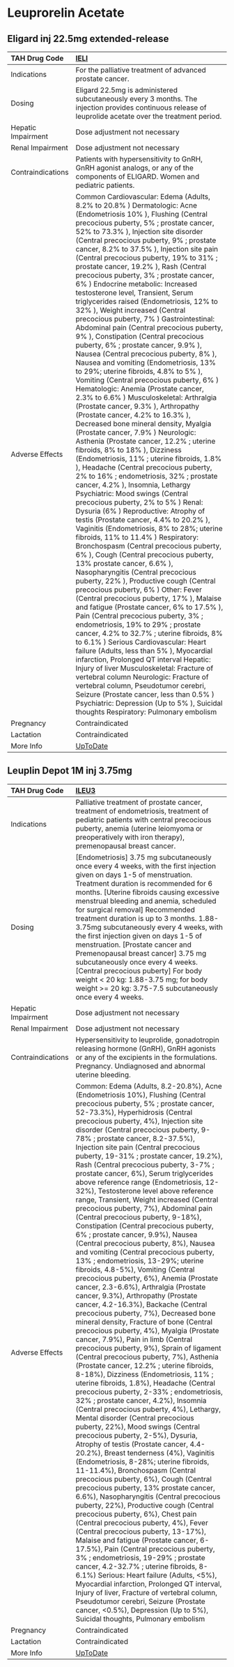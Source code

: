 # Leuprorelin Acetate

## Eligard inj 22.5mg extended-release

| TAH Drug Code      | [IELI](https://www.tahsda.org.tw/drugs/hissearch.php?drug_code=IELI)                                                                                                                                                                                                                                                                                                                                                                                                                                                                                                                                                                                                                                                                                                                                                                                                                                                                                                                                                                                                                                                                                                                                                                                                                                                                                                                                                                                                                                                                                                                                                                                                                                                                                                                                                                                                                                                                                                                                                                                                                                                                                                                                                                                                                                                                                                                                                                                                                                         |
|:-------------------|:-------------------------------------------------------------------------------------------------------------------------------------------------------------------------------------------------------------------------------------------------------------------------------------------------------------------------------------------------------------------------------------------------------------------------------------------------------------------------------------------------------------------------------------------------------------------------------------------------------------------------------------------------------------------------------------------------------------------------------------------------------------------------------------------------------------------------------------------------------------------------------------------------------------------------------------------------------------------------------------------------------------------------------------------------------------------------------------------------------------------------------------------------------------------------------------------------------------------------------------------------------------------------------------------------------------------------------------------------------------------------------------------------------------------------------------------------------------------------------------------------------------------------------------------------------------------------------------------------------------------------------------------------------------------------------------------------------------------------------------------------------------------------------------------------------------------------------------------------------------------------------------------------------------------------------------------------------------------------------------------------------------------------------------------------------------------------------------------------------------------------------------------------------------------------------------------------------------------------------------------------------------------------------------------------------------------------------------------------------------------------------------------------------------------------------------------------------------------------------------------------------------|
| Indications        | For the palliative treatment of advanced prostate cancer.                                                                                                                                                                                                                                                                                                                                                                                                                                                                                                                                                                                                                                                                                                                                                                                                                                                                                                                                                                                                                                                                                                                                                                                                                                                                                                                                                                                                                                                                                                                                                                                                                                                                                                                                                                                                                                                                                                                                                                                                                                                                                                                                                                                                                                                                                                                                                                                                                                                    |
| Dosing             | Eligard 22.5mg is administered subcutaneously every 3 months. The injection provides continuous release of leuprolide acetate over the treatment period.                                                                                                                                                                                                                                                                                                                                                                                                                                                                                                                                                                                                                                                                                                                                                                                                                                                                                                                                                                                                                                                                                                                                                                                                                                                                                                                                                                                                                                                                                                                                                                                                                                                                                                                                                                                                                                                                                                                                                                                                                                                                                                                                                                                                                                                                                                                                                     |
| Hepatic Impairment | Dose adjustment not necessary                                                                                                                                                                                                                                                                                                                                                                                                                                                                                                                                                                                                                                                                                                                                                                                                                                                                                                                                                                                                                                                                                                                                                                                                                                                                                                                                                                                                                                                                                                                                                                                                                                                                                                                                                                                                                                                                                                                                                                                                                                                                                                                                                                                                                                                                                                                                                                                                                                                                                |
| Renal Impairment   | Dose adjustment not necessary                                                                                                                                                                                                                                                                                                                                                                                                                                                                                                                                                                                                                                                                                                                                                                                                                                                                                                                                                                                                                                                                                                                                                                                                                                                                                                                                                                                                                                                                                                                                                                                                                                                                                                                                                                                                                                                                                                                                                                                                                                                                                                                                                                                                                                                                                                                                                                                                                                                                                |
| Contraindications  | Patients with hypersensitivity to GnRH, GnRH agonist analogs, or any of the components of ELIGARD. Women and pediatric patients.                                                                                                                                                                                                                                                                                                                                                                                                                                                                                                                                                                                                                                                                                                                                                                                                                                                                                                                                                                                                                                                                                                                                                                                                                                                                                                                                                                                                                                                                                                                                                                                                                                                                                                                                                                                                                                                                                                                                                                                                                                                                                                                                                                                                                                                                                                                                                                             |
| Adverse Effects    | Common Cardiovascular: Edema (Adults, 8.2% to 20.8% ) Dermatologic: Acne (Endometriosis 10% ), Flushing (Central precocious puberty, 5% ; prostate cancer, 52% to 73.3% ), Injection site disorder (Central precocious puberty, 9% ; prostate cancer, 8.2% to 37.5% ), Injection site pain (Central precocious puberty, 19% to 31% ; prostate cancer, 19.2% ), Rash (Central precocious puberty, 3% ; prostate cancer, 6% ) Endocrine metabolic: Increased testosterone level, Transient, Serum triglycerides raised (Endometriosis, 12% to 32% ), Weight increased (Central precocious puberty, 7% ) Gastrointestinal: Abdominal pain (Central precocious puberty, 9% ), Constipation (Central precocious puberty, 6% ; prostate cancer, 9.9% ), Nausea (Central precocious puberty, 8% ), Nausea and vomiting (Endometriosis, 13% to 29%; uterine fibroids, 4.8% to 5% ), Vomiting (Central precocious puberty, 6% ) Hematologic: Anemia (Prostate cancer, 2.3% to 6.6% ) Musculoskeletal: Arthralgia (Prostate cancer, 9.3% ), Arthropathy (Prostate cancer, 4.2% to 16.3% ), Decreased bone mineral density, Myalgia (Prostate cancer, 7.9% ) Neurologic: Asthenia (Prostate cancer, 12.2% ; uterine fibroids, 8% to 18% ), Dizziness (Endometriosis, 11% ; uterine fibroids, 1.8% ), Headache (Central precocious puberty, 2% to 16% ; endometriosis, 32% ; prostate cancer, 4.2% ), Insomnia, Lethargy Psychiatric: Mood swings (Central precocious puberty, 2% to 5% ) Renal: Dysuria (6% ) Reproductive: Atrophy of testis (Prostate cancer, 4.4% to 20.2% ), Vaginitis (Endometriosis, 8% to 28%; uterine fibroids, 11% to 11.4% ) Respiratory: Bronchospasm (Central precocious puberty, 6% ), Cough (Central precocious puberty, 13% prostate cancer, 6.6% ), Nasopharyngitis (Central precocious puberty, 22% ), Productive cough (Central precocious puberty, 6% ) Other: Fever (Central precocious puberty, 17% ), Malaise and fatigue (Prostate cancer, 6% to 17.5% ), Pain (Central precocious puberty, 3% ; endometriosis, 19% to 29% ; prostate cancer, 4.2% to 32.7% ; uterine fibroids, 8% to 6.1% ) Serious Cardiovascular: Heart failure (Adults, less than 5% ), Myocardial infarction, Prolonged QT interval Hepatic: Injury of liver Musculoskeletal: Fracture of vertebral column Neurologic: Fracture of vertebral column, Pseudotumor cerebri, Seizure (Prostate cancer, less than 0.5% ) Psychiatric: Depression (Up to 5% ), Suicidal thoughts Respiratory: Pulmonary embolism |
| Pregnancy          | Contraindicated                                                                                                                                                                                                                                                                                                                                                                                                                                                                                                                                                                                                                                                                                                                                                                                                                                                                                                                                                                                                                                                                                                                                                                                                                                                                                                                                                                                                                                                                                                                                                                                                                                                                                                                                                                                                                                                                                                                                                                                                                                                                                                                                                                                                                                                                                                                                                                                                                                                                                              |
| Lactation          | Contraindicated                                                                                                                                                                                                                                                                                                                                                                                                                                                                                                                                                                                                                                                                                                                                                                                                                                                                                                                                                                                                                                                                                                                                                                                                                                                                                                                                                                                                                                                                                                                                                                                                                                                                                                                                                                                                                                                                                                                                                                                                                                                                                                                                                                                                                                                                                                                                                                                                                                                                                              |
| More Info          | [UpToDate](https://www.uptodate.com/contents/leuprolide-drug-information)                                                                                                                                                                                                                                                                                                                                                                                                                                                                                                                                                                                                                                                                                                                                                                                                                                                                                                                                                                                                                                                                                                                                                                                                                                                                                                                                                                                                                                                                                                                                                                                                                                                                                                                                                                                                                                                                                                                                                                                                                                                                                                                                                                                                                                                                                                                                                                                                                                    |

## Leuplin Depot 1M inj 3.75mg

| TAH Drug Code      | [ILEU3](https://www.tahsda.org.tw/drugs/hissearch.php?drug_code=ILEU3)                                                                                                                                                                                                                                                                                                                                                                                                                                                                                                                                                                                                                                                                                                                                                                                                                                                                                                                                                                                                                                                                                                                                                                                                                                                                                                                                                                                                                                                                                                                                                                                                                                                                                                                                                                                                                                                                                                                                                                                                                                                                                                                                                                                                                                                                                                                                                                                                                                                                                                                    |
|:-------------------|:------------------------------------------------------------------------------------------------------------------------------------------------------------------------------------------------------------------------------------------------------------------------------------------------------------------------------------------------------------------------------------------------------------------------------------------------------------------------------------------------------------------------------------------------------------------------------------------------------------------------------------------------------------------------------------------------------------------------------------------------------------------------------------------------------------------------------------------------------------------------------------------------------------------------------------------------------------------------------------------------------------------------------------------------------------------------------------------------------------------------------------------------------------------------------------------------------------------------------------------------------------------------------------------------------------------------------------------------------------------------------------------------------------------------------------------------------------------------------------------------------------------------------------------------------------------------------------------------------------------------------------------------------------------------------------------------------------------------------------------------------------------------------------------------------------------------------------------------------------------------------------------------------------------------------------------------------------------------------------------------------------------------------------------------------------------------------------------------------------------------------------------------------------------------------------------------------------------------------------------------------------------------------------------------------------------------------------------------------------------------------------------------------------------------------------------------------------------------------------------------------------------------------------------------------------------------------------------|
| Indications        | Palliative treatment of prostate cancer, treatment of endometriosis, treatment of pediatric patients with central precocious puberty, anemia (uterine leiomyoma or preoperatively with iron therapy), premenopausal breast cancer.                                                                                                                                                                                                                                                                                                                                                                                                                                                                                                                                                                                                                                                                                                                                                                                                                                                                                                                                                                                                                                                                                                                                                                                                                                                                                                                                                                                                                                                                                                                                                                                                                                                                                                                                                                                                                                                                                                                                                                                                                                                                                                                                                                                                                                                                                                                                                        |
| Dosing             | [Endometriosis] 3.75 mg subcutaneously once every 4 weeks, with the first injection given on days 1-5 of menstruation. Treatment duration is recommended for 6 months. [Uterine fibroids causing excessive menstrual bleeding and anemia, scheduled for surgical removal] Recommended treatment duration is up to 3 months. 1.88-3.75mg subcutaneously every 4 weeks, with the first injection given on days 1-5 of menstruation. [Prostate cancer and Premenopausal breast cancer] 3.75 mg subcutaneously once every 4 weeks. [Central precocious puberty] For body weight < 20 kg: 1.88-3.75 mg; for body weight >= 20 kg: 3.75-7.5 subcutaneously once every 4 weeks.                                                                                                                                                                                                                                                                                                                                                                                                                                                                                                                                                                                                                                                                                                                                                                                                                                                                                                                                                                                                                                                                                                                                                                                                                                                                                                                                                                                                                                                                                                                                                                                                                                                                                                                                                                                                                                                                                                                  |
| Hepatic Impairment | Dose adjustment not necessary                                                                                                                                                                                                                                                                                                                                                                                                                                                                                                                                                                                                                                                                                                                                                                                                                                                                                                                                                                                                                                                                                                                                                                                                                                                                                                                                                                                                                                                                                                                                                                                                                                                                                                                                                                                                                                                                                                                                                                                                                                                                                                                                                                                                                                                                                                                                                                                                                                                                                                                                                             |
| Renal Impairment   | Dose adjustment not necessary                                                                                                                                                                                                                                                                                                                                                                                                                                                                                                                                                                                                                                                                                                                                                                                                                                                                                                                                                                                                                                                                                                                                                                                                                                                                                                                                                                                                                                                                                                                                                                                                                                                                                                                                                                                                                                                                                                                                                                                                                                                                                                                                                                                                                                                                                                                                                                                                                                                                                                                                                             |
| Contraindications  | Hypersensitivity to leuprolide, gonadotropin releasing hormone (GnRH), GnRH agonists or any of the excipients in the formulations. Pregnancy. Undiagnosed and abnormal uterine bleeding.                                                                                                                                                                                                                                                                                                                                                                                                                                                                                                                                                                                                                                                                                                                                                                                                                                                                                                                                                                                                                                                                                                                                                                                                                                                                                                                                                                                                                                                                                                                                                                                                                                                                                                                                                                                                                                                                                                                                                                                                                                                                                                                                                                                                                                                                                                                                                                                                  |
| Adverse Effects    | Common: Edema (Adults, 8.2-20.8%), Acne (Endometriosis 10%), Flushing (Central precocious puberty, 5% ; prostate cancer, 52-73.3%), Hyperhidrosis (Central precocious puberty, 4%), Injection site disorder (Central precocious puberty, 9-78% ; prostate cancer, 8.2-37.5%), Injection site pain (Central precocious puberty, 19-31% ; prostate cancer, 19.2%), Rash (Central precocious puberty, 3-7% ; prostate cancer, 6%), Serum triglycerides above reference range (Endometriosis, 12-32%), Testosterone level above reference range, Transient, Weight increased (Central precocious puberty, 7%), Abdominal pain (Central precocious puberty, 9-18%), Constipation (Central precocious puberty, 6% ; prostate cancer, 9.9%), Nausea (Central precocious puberty, 8%), Nausea and vomiting (Central precocious puberty, 13% ; endometriosis, 13-29%; uterine fibroids, 4.8-5%), Vomiting (Central precocious puberty, 6%), Anemia (Prostate cancer, 2.3-6.6%), Arthralgia (Prostate cancer, 9.3%), Arthropathy (Prostate cancer, 4.2-16.3%), Backache (Central precocious puberty, 7%), Decreased bone mineral density, Fracture of bone (Central precocious puberty, 4%), Myalgia (Prostate cancer, 7.9%), Pain in limb (Central precocious puberty, 9%), Sprain of ligament (Central precocious puberty, 7%), Asthenia (Prostate cancer, 12.2% ; uterine fibroids, 8-18%), Dizziness (Endometriosis, 11% ; uterine fibroids, 1.8%), Headache (Central precocious puberty, 2-33% ; endometriosis, 32% ; prostate cancer, 4.2%), Insomnia (Central precocious puberty, 4%), Lethargy, Mental disorder (Central precocious puberty, 22%), Mood swings (Central precocious puberty, 2-5%), Dysuria, Atrophy of testis (Prostate cancer, 4.4-20.2%), Breast tenderness (4%), Vaginitis (Endometriosis, 8-28%; uterine fibroids, 11-11.4%), Bronchospasm (Central precocious puberty, 6%), Cough (Central precocious puberty, 13% prostate cancer, 6.6%), Nasopharyngitis (Central precocious puberty, 22%), Productive cough (Central precocious puberty, 6%), Chest pain (Central precocious puberty, 4%), Fever (Central precocious puberty, 13-17%), Malaise and fatigue (Prostate cancer, 6-17.5%), Pain (Central precocious puberty, 3% ; endometriosis, 19-29% ; prostate cancer, 4.2-32.7% ; uterine fibroids, 8-6.1%) Serious: Heart failure (Adults, <5%), Myocardial infarction, Prolonged QT interval, Injury of liver, Fracture of vertebral column, Pseudotumor cerebri, Seizure (Prostate cancer, <0.5%), Depression (Up to 5%), Suicidal thoughts, Pulmonary embolism |
| Pregnancy          | Contraindicated                                                                                                                                                                                                                                                                                                                                                                                                                                                                                                                                                                                                                                                                                                                                                                                                                                                                                                                                                                                                                                                                                                                                                                                                                                                                                                                                                                                                                                                                                                                                                                                                                                                                                                                                                                                                                                                                                                                                                                                                                                                                                                                                                                                                                                                                                                                                                                                                                                                                                                                                                                           |
| Lactation          | Contraindicated                                                                                                                                                                                                                                                                                                                                                                                                                                                                                                                                                                                                                                                                                                                                                                                                                                                                                                                                                                                                                                                                                                                                                                                                                                                                                                                                                                                                                                                                                                                                                                                                                                                                                                                                                                                                                                                                                                                                                                                                                                                                                                                                                                                                                                                                                                                                                                                                                                                                                                                                                                           |
| More Info          | [UpToDate](https://www.uptodate.com/contents/leuprolide-drug-information)                                                                                                                                                                                                                                                                                                                                                                                                                                                                                                                                                                                                                                                                                                                                                                                                                                                                                                                                                                                                                                                                                                                                                                                                                                                                                                                                                                                                                                                                                                                                                                                                                                                                                                                                                                                                                                                                                                                                                                                                                                                                                                                                                                                                                                                                                                                                                                                                                                                                                                                 |

